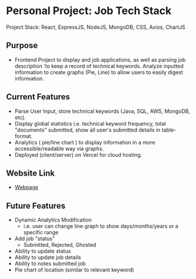 # Personal Project: Job Tech Stack
Project Stack: React, ExpressJS, NodeJS, MongoDB, CSS, Axios, ChartJS

## Purpose
- Frontend Project to display and job applications, as well as parsing job description 
'to keep a record of technical keywords.
 Analyze inputted information to create graphs (Pie, Line) to allow users to easily digest
 information.

 ## Current Features
 - Parse User Input, store technical keywords (Java, SQL, AWS, MongoDB, etc).
 - Display global statistics i.e. technical keyword frequency, total "documents" submitted, 
show all user's submitted details in table-format.
- Analytics ( pie/line chart ) to display information in a more accessible/readable way via graphs.
- Deployed (client/server) on Vercel for cloud hosting.

## Website Link
- [Webpage](https://job-tech-stack-frontend.vercel.app)
## Future Features
- Dynamic Analytics Modification
  - i.e. user can change line graph to show days/months/years or a specific range
- Add job "status"
  - Submitted, Rejected, Ghosted
- Ability to update status
- Ability to update job details
- Ability to notes submitted job
- Pie chart of location (similar to relevant keyword)